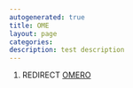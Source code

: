 ```yaml
---
autogenerated: true
title: OME
layout: page
categories: 
description: test description
---
```


1.  REDIRECT [OMERO](OMERO)
